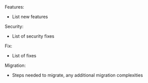 ## <version>

Features:

  - List new features

Security:

  - List of security fixes

Fix:

  - List of fixes

Migration:

  - Steps needed to migrate, any additional migration complexities